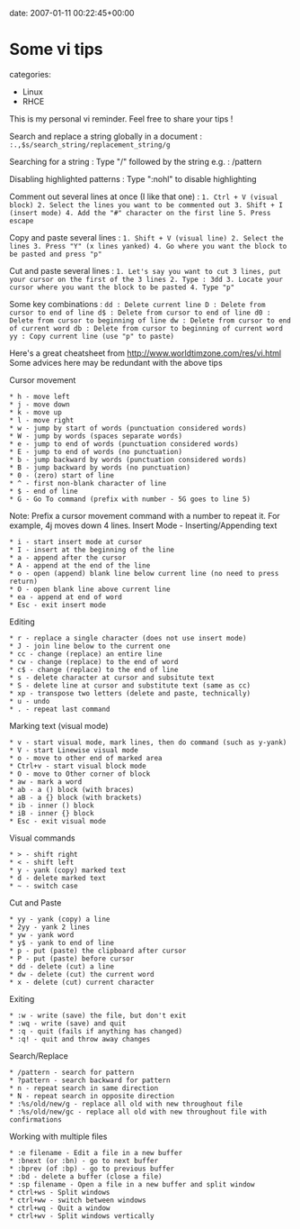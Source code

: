 


date: 2007-01-11 00:22:45+00:00


# Some vi tips

categories:
- Linux
- RHCE


This is my personal vi reminder.
Feel free to share your tips !



Search and replace a string globally in a document :
`:.,$s/search_string/replacement_string/g`

Searching for a string :
Type "/" followed by the string
e.g. : /pattern

Disabling highlighted patterns :
Type ":nohl" to disable highlighting

Comment out several lines at once (I like that one) :
`1. Ctrl + V (visual block)
2. Select the lines you want to be commented out
3. Shift + I (insert mode)
4. Add the "#" character on the first line
5. Press escape`

Copy and paste several lines :
`1. Shift + V (visual line)
2. Select the lines
3. Press "Y" (x lines yanked)
4. Go where you want the block to be pasted and press "p"`

Cut and paste several lines :
`1. Let's say you want to cut 3 lines, put your cursor on the first of the 3 lines
2. Type : 3dd
3. Locate your cursor where you want the block to be pasted
4. Type "p"`

Some key combinations :
`dd : Delete current line
D : Delete from cursor to end of line
d$ : Delete from cursor to end of line
d0 : Delete from cursor to beginning of line
dw : Delete from cursor to end of current word
db : Delete from cursor to beginning of current word
yy : Copy current line (use "p" to paste)`

Here's a great cheatsheet from http://www.worldtimzone.com/res/vi.html
Some advices here may be redundant with the above tips

Cursor movement

    * h - move left
    * j - move down
    * k - move up
    * l - move right
    * w - jump by start of words (punctuation considered words)
    * W - jump by words (spaces separate words)
    * e - jump to end of words (punctuation considered words)
    * E - jump to end of words (no punctuation)
    * b - jump backward by words (punctuation considered words)
    * B - jump backward by words (no punctuation)
    * 0 - (zero) start of line
    * ^ - first non-blank character of line
    * $ - end of line
    * G - Go To command (prefix with number - 5G goes to line 5)

Note: Prefix a cursor movement command with a number to repeat it. For example, 4j moves down 4 lines.
Insert Mode - Inserting/Appending text

    * i - start insert mode at cursor
    * I - insert at the beginning of the line
    * a - append after the cursor
    * A - append at the end of the line
    * o - open (append) blank line below current line (no need to press return)
    * O - open blank line above current line
    * ea - append at end of word
    * Esc - exit insert mode

Editing

    * r - replace a single character (does not use insert mode)
    * J - join line below to the current one
    * cc - change (replace) an entire line
    * cw - change (replace) to the end of word
    * c$ - change (replace) to the end of line
    * s - delete character at cursor and subsitute text
    * S - delete line at cursor and substitute text (same as cc)
    * xp - transpose two letters (delete and paste, technically)
    * u - undo
    * . - repeat last command

Marking text (visual mode)

    * v - start visual mode, mark lines, then do command (such as y-yank)
    * V - start Linewise visual mode
    * o - move to other end of marked area
    * Ctrl+v - start visual block mode
    * O - move to Other corner of block
    * aw - mark a word
    * ab - a () block (with braces)
    * aB - a {} block (with brackets)
    * ib - inner () block
    * iB - inner {} block
    * Esc - exit visual mode

Visual commands

    * > - shift right
    * < - shift left
    * y - yank (copy) marked text
    * d - delete marked text
    * ~ - switch case

Cut and Paste

    * yy - yank (copy) a line
    * 2yy - yank 2 lines
    * yw - yank word
    * y$ - yank to end of line
    * p - put (paste) the clipboard after cursor
    * P - put (paste) before cursor
    * dd - delete (cut) a line
    * dw - delete (cut) the current word
    * x - delete (cut) current character

Exiting

    * :w - write (save) the file, but don't exit
    * :wq - write (save) and quit
    * :q - quit (fails if anything has changed)
    * :q! - quit and throw away changes

Search/Replace

    * /pattern - search for pattern
    * ?pattern - search backward for pattern
    * n - repeat search in same direction
    * N - repeat search in opposite direction
    * :%s/old/new/g - replace all old with new throughout file
    * :%s/old/new/gc - replace all old with new throughout file with confirmations

Working with multiple files

    * :e filename - Edit a file in a new buffer
    * :bnext (or :bn) - go to next buffer
    * :bprev (of :bp) - go to previous buffer
    * :bd - delete a buffer (close a file)
    * :sp filename - Open a file in a new buffer and split window
    * ctrl+ws - Split windows
    * ctrl+ww - switch between windows
    * ctrl+wq - Quit a window
    * ctrl+wv - Split windows vertically
